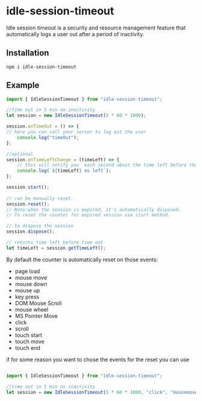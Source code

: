 # idle-session-timeout

Idle session timeout is a security and resource management feature that automatically logs a user out after a period of inactivity.

## Installation
  
```
npm i idle-session-timeout
```

## Example

```Typescript
import { IdleSessionTimeout } from "idle-session-timeout";

//time out in 5 min on inactivity
let session = new IdleSessionTimeout(5 * 60 * 1000);

session.onTimeOut = () => {
// here you can call your server to log out the user
    console.log("timeOut");
};

//optional
session.onTimeLeftChange = (timeLeft) => {
    // this will notify you  each second about the time left before the timeout
    console.log(`${timeLeft} ms left`);
};

session.start();
 
// can be manually reset.
session.reset();
// Note:when the session is expired, it's automatically disposed. 
// To reset the counter for expired session use start method.

// to dispose the session
session.dispose();

// returns time left before time out
let timeLeft = session.getTimeLeft();
```

By default the counter is automatically reset on those events:

* page load
* mouse move
* mouse down
* mouse up
* key press
* DOM Mouse Scroll
* mouse wheel
* MS Pointer Move
* click
* scroll
* touch start
* touch move
* touch end

if for some reason you want to chose the events for the reset you can use

```Typescript

import { IdleSessionTimeout } from "idle-session-timeout";

//time out in 5 min on inactivity
let session = new IdleSessionTimeout(5 * 60 * 1000, "click", "mousemove", ... etc );

```